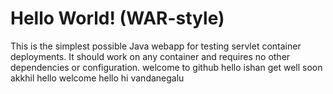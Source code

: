 Hello World! (WAR-style)
===============

This is the simplest possible Java webapp for testing servlet container deployments.  It should work on any container and requires no other dependencies or configuration.
welcome to github
hello ishan
get well soon akkhil
hello welcome
hello hi
vandanegalu
